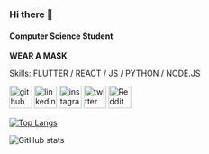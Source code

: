 ### Hi there 👋
#### Computer Science Student
 **WEAR A MASK**

Skills: FLUTTER / REACT / JS / PYTHON / NODE.JS



[<img src='https://cdn.jsdelivr.net/npm/simple-icons@3.0.1/icons/github.svg' alt='github' height='40'>](https://github.com/mithileshchellappan)  [<img src='https://cdn.jsdelivr.net/npm/simple-icons@3.0.1/icons/linkedin.svg' alt='linkedin' height='40'>](https://www.linkedin.com/in/mithilesh-c-5143929b/)  [<img src='https://cdn.jsdelivr.net/npm/simple-icons@3.0.1/icons/instagram.svg' alt='instagram' height='40'>](https://www.instagram.com/m1thil3sh/)  [<img src='https://cdn.jsdelivr.net/npm/simple-icons@3.0.1/icons/twitter.svg' alt='twitter' height='40'>](https://twitter.com/m1thil3sh)  [<img src='https://cdn.jsdelivr.net/npm/simple-icons@3.0.1/icons/reddit.svg' alt='Reddit' height='40'>](https://www.reddit.com/user/m1thil3sh)  

[![Top Langs](https://github-readme-stats.vercel.app/api/top-langs/?username=mithileshchellappan)](https://github.com/anuraghazra/github-readme-stats)

![GitHub stats](https://github-readme-stats.vercel.app/api?username=mithileshchellappan&show_icons=true)  

